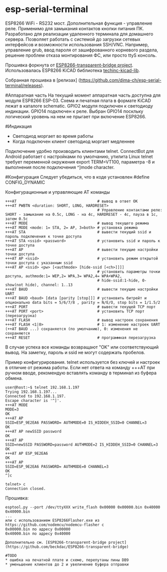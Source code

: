 esp-serial-terminal
==========================
ESP8266 WiFi - RS232 мост. Дополнительная функция - управление реле. Применимо для замыкания контактов кнопки питания ПК.
Разработано для реализации удаленного терминала для домашнего сервера. Позволяет работать с системой до загрузки сетевых интерфейсов и возможности использования SSH/VNC. 
Например, управление grub, ввод пароля от зашифрованного корневого раздела, решение проблем отказа монтирования ФС, или просто ttyS консоль.

Прошивка форкнута от [ESP8266-transparent-bridge project](https://github.com/beckdac/ESP8266-transparent-bridge).
Использовалась ESP8266 KiCAD библиотека [techinc-kicad-lib](https://github.com/techinc/techinc-kicad-lib).

Собранная прошивка в [релизах] (https://github.com/dima-ch/esp-serial-terminal/releases).

#Аппаратная часть
На текущий момент аппаратная часть доступна для модуля ESP8266 ESP-03. Схема и печатная плата в формате KiCAD лежат в каталоге schematic. GPIO2 модуля подключен к светодиоду индикации.
GPIO14 подключен к реле. Выбран GPIO14 поскльку логический уровень на нем не прыгает при включение ESP8266.

#Индикация
* Светодиод моргает  во время работы
* Когда подключен клиент светодиод моргает медленнее

Подключение удобно производить клиентами telnet. 
ConnectBot для Android работает с настройками по умолчанию, утилита Linux telnet требует переменной окружения export TERM=VT100, параметра -8 и выполнения после подключения ^]mode character.

#Конфигурация
Следует убедиться, что в коде установлен #define CONFIG_DYNAMIC

Конфигурационные и управляющие AT команды
```
+++AT                                    # вывод в ответ OK
+++AT PWBTN <duration: SHORT, LONG, HARDRESET>
										 # Управление контактами реле: SHORT - замыкание на 0.5с, LONG - на 4с, HARDRESET - 4c, пауза в 1c, затем 0.5с
+++AT MODE                               # вывод текущего режима
+++AT MODE <mode: 1= STA, 2= AP, 3=both> # установка режима
+++AT STA                                # вывести текущий ssid и пароль подключения к точке доступа
+++AT STA <ssid> <password>              # установить ssid и пароль к точке доступа
+++AT AP                                 # вывести текущие настройки точки доступа
+++AT AP <ssid>                          # установить режим открытой точки доступа с указанным ssid
+++AT AP <ssid> <pw> [<authmode> [hide-ssid [<ch>]]]]
										 # установить параметры точки доступа, authmode:1= WEP,2= WPA,3= WPA2,4= WPA+WPA2, 
										 # hide-ssid:1-hide, 0-show(not hide), channel: 1..13
+++AT BAUD                               # вывести текущие настройки UART
+++AT BAUD <baud> [data [parity [stop]]] # установить битрейт и опционально data bits = 5/6/7/8 , parity = N/E/O, stop bits = 1/1.5/2
+++AT PORT                               # вывести текущей TCP порт
+++AT PORT <port>                        # установить TCP порт (перезагрузка)
+++AT FLASH                              # вывод настроек сохранения
+++AT FLASH <1|0>                        # 1: изменение настроек UART (++AT BAUD ...) сохраняется (по умолчанию), 0: изменения не сохраняются
+++AT RESET                              # программная перезагрузка
```
В случае успеха все команды возвращают "OK" или соответствующий вывод. На заметку, пароль и ssid не могут содержать пробелов.

Пример конфигурирования. telnet используется без ключей и настроек в отличие от режима работы. Если нет ответа на команду +++AT при ручном вводе, рекомендую вставлять команду в терминал из буфера обмена.
```
user@host:~$ telnet 192.168.1.197
Trying 192.168.1.197...
Connected to 192.168.1.197.
Escape character is '^]'.
+++AT MODE
MODE=3
OK
+++AT AP
SSID=ESP_9E2EA6 PASSWORD= AUTHMODE=0 IS_HIDDEH_SSID=0 CHANNEL=3
OK
+++AT AP newSSID password
OK
+++AT AP
SSID=newSSID PASSWORD=password AUTHMODE=2 IS_HIDDEH_SSID=0 CHANNEL=3
OK
+++AT AP ESP_9E2EA6
OK
+++AT AP
SSID=ESP_9E2EA6 PASSWORD= AUTHMODE=0 CHANNEL=3
OK
^]c

telnet> c
Connection closed.
```

Прошивка:
```
esptool.py --port /dev/ttyXXX write_flash 0x00000 0x00000.bin 0x40000 0x40000.bin
...
или с использованием ESP8266Flasher.exe из https://github.com/nodemcu/nodemcu-flasher с
0x00000.bin по адресу 0x00000
0x40000.bin по адресу 0x40000

Дополнительно см. [ESP8266-transparent-bridge project](https://github.com/beckdac/ESP8266-transparent-bridge)

#TODO
* ошибка на печатной плате и схеме, перепутаны пины DB9
* уменьшение клиентов до 2 и увеличение буфера отправки
